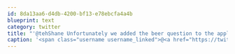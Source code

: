 ```yaml
---
id: 8da13aa6-d4db-4200-bf13-e78ebcfa4a4b
blueprint: text
category: twitter
title: "'@tehShane Unfortunately we added the beer question to the application form after you signed up. Le sigh."
caption: '<span class="username username_linked">@<a href="https://twitter.com/tehShane" title="Shane Lawrence">tehShane</a></span> Unfortunately we added the beer question to the application form after you signed up. Le sigh.'
---
```

